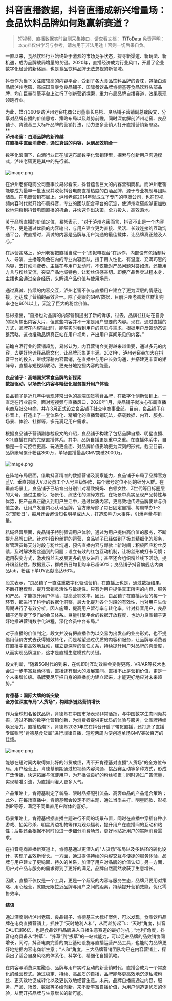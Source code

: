 # 抖音直播数据，抖音直播成新兴增量场：食品饮料品牌如何跑赢新赛道？

> 短视频、直播数据实时监测采集接口，请查看文档： [TiToData](https://www.titodata.com?from=douyinarticle)
免责声明：本文档仅供学习与参考，请勿用于非法用途！否则一切后果自负。


一直以来，食品饮料行业始终处于激烈的市场竞争状态，探寻新渠道、新玩法、新机遇，成为品牌破局增量的关键。2020年，直播经济成为行业风口，开启了企业数字化经营的新格局，也是食品饮料品牌无法忽视的新领域。<br >
<br >抖音作为当下关注度较高的内容平台，受到了各大食品饮料品牌的青睐，包括白酒品牌泸州老窖、高端国货零食良品铺子、国际餐饮品牌肯德基等食品饮料头部品牌，均在巨量引擎平台上进行了创新营销探索，重力布局品牌自播赛道，效果表现领跑行业。<br >
<br >为此，媒介360专访泸州老窖电商公司董事长易彬、良品铺子营销副总裁段文，分享对品牌自播的价值思考、策略布局以及趋势前瞻，同时深度解剖泸州老窖、良品铺子、肯德基三大标杆品牌的营销打法，助力更多营销人打开直播营销新思路。<br >**<br >**泸州老窖：白酒品牌的新跨越**<br >**在直播中直面消费者，通过真诚的内容，达到品效销合一**<br >
<br >数字化浪潮下，白酒行业正在加速布局数字化营销转型，探索与创新用户沟通模式，泸州老窖更是其中的先行者。<br >
<br >![image.png](https://cdn.nlark.com/yuque/0/2021/png/97322/1613093711009-f4a72067-4928-4da1-8c45-a5f9254496dc.png#align=left&display=inline&height=1115&margin=%5Bobject%20Object%5D&name=image.png&originHeight=2230&originWidth=1080&size=1989207&status=done&style=none&width=540)<br >
<br >在泸州老窖电商公司董事长易彬看来，抖音蕴含巨大的内容营销商机，而泸州老窖能够成为最早一批发现并收获抖音电商直播热度的白酒品牌，源于专业机制与团队储备。在电商营销布局上，泸州老窖2014年就成立了专门的电商公司，也在短视频内容时代就开始布局抖音，专业的团队配合平台的沉淀，使泸州老窖能够更加敏锐地洞察到抖音电商直播的机会，并快速作出决策，全力投入，高效落地。<br >
<br >关于品牌直播的价值定位，易彬表示，“对于泸州老窖而言，抖音不止是一个内容平台，更是通过优质的内容输出，与用户建立更为直接、灵活、长效连接的互动沟通平台。做直播时，真诚的内容是品牌与用户沟通的最佳载体，让品牌真正触及人心。”<br >
<br >在运营策略上，泸州老窖把直播当成一个“虚拟电视台”在运作，内部设有包括制片人、导演、主播等角色在内的专业内容团队，擅于用人性化、有温度、充满巧思的内容，去打动消费者。主播在与用户互动时，不仅能对产品问题对答如流，还能用方言与粉丝交流，突显产品地域特色，让粉丝倍感亲切。即便产品售卖过程本身，主播也会通过亲身经历，来解读产品价值与使用场景。<br >
<br >通过真诚、持续的内容交互，泸州老窖不仅与直播用户建立了更为深层的情感连接，还达成了营销的品效合一。除了亮眼的GMV数据，目前泸州老窖粉丝群复购率也在60%以上，沉淀了巨大的粉丝价值。<br >
<br >易彬指出，“自播也对品牌的内容营销提出了新的诉求。过去，品牌往往站在自身的视角输出内容大片，但这些内容并不一定是用户想要的内容。现在，通过直播的方式，品牌在内容输出时，能够实时看到用户的意见与需求，根据用户反馈动态调整策略，这也推动品牌真正站在用户视角，产出用户喜闻乐见的内容。”<br >
<br >前瞻白酒行业的营销趋势，易彬认为，内容营销会变得越来越重要，通过多元的内容，去更好地诠释品牌文化，让品牌形象更丰满。2021年，泸州老窖会加大在抖音平台的投入，继续深耕内容营销，在直播中与用户长效沟通，并搭建更丰富的矩阵号，直播与短视频联动，更充分地挖掘内容的能量。<br >
<br >**良品铺子：高端国货零食品牌的新探索**<br >**数据驱动，以场景化内容与精细化服务提升用户体验**<br >
<br >良品铺子是近几年中表现非常出色的高端国货零食品牌，在数字化创新营销上，一直走在行业前沿。面对短视频与直播风口，2020年1月，良品铺子就决心布局直播电商及社交电商，并在3月正式设立良品铺子社交电商事业部。目前，良品铺子在抖音上，打造出了一套体系化、精细化的直播营销玩法，搭载数据、内容、服务、场景、体验、社群等，多元满足用户需求。<br >
<br >根据良品铺子营销副总裁段文的介绍，良品铺子构建了包括品牌自播、明星直播、KOL直播在内的完整直播体系。其中，品牌自播更是重中之重。在直播体系中，自播是一个可控性更高、玩法更全面、对品牌价值影响更为深刻的形式。截至目前，品牌账号累计粉丝360万，单场直播最高GMV突破2000万。<br >
<br >![image.png](https://cdn.nlark.com/yuque/0/2021/png/97322/1613093720806-ee57e34b-cf44-4312-93e1-7b4e83bf4da3.png#align=left&display=inline&height=270&margin=%5Bobject%20Object%5D&name=image.png&originHeight=539&originWidth=889&size=968615&status=done&style=none&width=444.5)<br >
<br >在阵地布局层面，借助抖音精准的数据营销及洞察能力，良品铺子布局了品牌官方蓝V、垂直领域大V以及员工个人号三级矩阵，每个账号定位不同的细分人群。在垂直场景上，良品铺子已培育出分别针对精致妈妈、白领女性、Z世代等目标圈层的大号，通过主题化、场景化、综艺化的演绎方式，在场景中真实呈现产品特性与优势，把产品真正融入到用户生活中，通过优质内容，更高效地传递品牌使命与价值主张，让用户发自内心认可品牌。官方账号除了每日固定自播、每周举办1~2次“宠粉日”，每月还会邀请知名明星或达人，打造影响力大事件，引爆声量与销量。<br >
<br >私域经营层面，良品铺子特别强调用户体验，通过为用户提供高价值的服务，不断提升品牌口碑。针对抖音粉丝群的运营，良品铺子已经做到了极其精细化的服务，群管理员每天分时段与粉丝沟通，预告直播内容与爆款上新时间；积极回应粉丝反馈，及时解决粉丝遇到的问题；设立有效的红包互动机制，让粉丝形成打卡习惯；运用裂变方式，激发粉丝去发展更多的朋友进群；甚至还会组织粉丝线下活动，提升粉丝粘性。数据显示，群成员日均复购率已超60%；良品铺子抖音旗舰店内商品tab，粉丝下单UV贡献高达66%。<br >
<br >段文表示，“良品铺子一直注重数字化驱动营销，在直播上也是，通过数据结果，不断打磨模型，提升营销灵活性与敏捷性。只有为用户提供真正所需的内容、服务和产品，才能提升用户体验，提高营销效率。因此，良品铺子在直播运营的每一个环节，都进行了科学的数据化洞察，最大化提升各个时段的有效性，也对用户生命周期进行了有效分析，因人施策，提高用户留存率与转化率。针对抖音用户，良品铺子还制定了专门的会员体系。巨量引擎平台的数据开放程度，也助力良品铺子更好地推进营销数字化进程，深化会员中台布局。”<br >
<br >对于直播的价值判定，段文并没有把直播作为以交易为出发点的业务形式，也不提倡用低价方式去获得短效转化，而是希望通过优质的内容和服务，让品牌与消费者在直播中更高效地互动，建立更深厚的信任关系，持续提升用户对品牌的喜爱度，从而实现品牌溢价，这才是直播生意模式的关键。<br >
<br >段文判断，“随着5G时代的到来，在线即时互动效率会变得更高，VR/AR等技术也会进一步丰富互动体验，直播还有很大的发展空间。直播不止是营销价值，更是一个未来增长级。品牌要尽早把自身的直播能力建立起来，才能更好地应对未来趋势。”<br >
<br >**肯德基：国际大牌的新突破**<br >**全方位深度布局"人货场"，构建多链路营销增长**<br >
<br >作为全球知名餐饮品牌，肯德基在中国市场表现非常活跃，与中国数字生态同频共振，通过不断的数字化营销创新，为消费者提供更优质的体验与服务，让品牌持续焕发活力。直播热潮下，肯德基2020年底在抖音开启了带货直播，还打造了直播专属账号"肯德基食货局"进行规律自播，短短两周内便创造单场GMV突破百万的佳绩。<br >
<br >![image.png](https://cdn.nlark.com/yuque/0/2021/png/97322/1613093729624-45a8b86d-6d01-40a1-a6d2-dc1a75590d18.png#align=left&display=inline&height=289&margin=%5Bobject%20Object%5D&name=image.png&originHeight=578&originWidth=569&size=740409&status=done&style=none&width=284.5)<br >
<br >能够在短时间内取得如此好的带货成绩，离不开肯德基对直播"人货场"的全方位布局。用户经营上，肯德基前期通过短视频内容沟通、挑战赛互动等多种方式，形成广泛传播，快速拓展与沉淀用户，为开播做良好的粉丝积累；同时通过广告流量，实现精准引流，为直播间灌入更多人气。<br >
<br >产品策略上，肯德基制定了新品、限时品搭配引流品、高客单品的产品组合策略；此外，在每场直播中，肯德基都会设定不同主题，通过当季主打、明星同款、影视剧IP等等，满足不同垂直用户群体的喜好。<br >
<br >场景策略上，肯德基根据直播主题进行不同的场景布置，同时在直播中穿插各种小游戏、抽奖秒杀、明星周边礼物等作为观众福利，提升用户在直播间的互动和粘性；后期还会根据不同时段进一步细分消费场景，更好地贴近用户的实际消费需求。<br >
<br >在抖音电商直播新赛道上，肯德基通过更深入的"人货场"布局以及多路径的转化设计，实现了品效新增长。一方面，通过提供持续的内容交互与便捷的服务体验，品牌与用户建立了更稳固、持久的关系，加深了用户对品牌的价值认知；另一方面，用户对产品与服务的需求得到了更好的满足，品牌自然而然收获了生意增长。<br >
<br >因此，直播不仅仅是一个工具，更是一个超级的内容与服务生态，品牌只要用对策略、用心经营，就能无限拉近品牌与用户之间的距离，持续提升营销效能，优化零售效率。<br >
<br >**结语**<br >
<br >通过深度剖析泸州老窖、良品铺子、肯德基三大标杆案例，可以发现，食品饮料品牌在电商直播营销上，抓住了“天时地利人和”，从而趁势起飞：“天时”角度，抖音DAU已超6亿，也是食品饮料品牌进入自播生意赛道的最好时机；“地利”角度，抖音电商具备从“种草”、“养草”到“拔草”的一站式能力，可以促进品牌的品效销协同增长，同时，抖音电商完善的商业基础设施与直播运营产品工具，也能助力品牌更好地挖掘内容电商新生意；“人和”角度，三大品牌营销团队均已在内容营销上，探索出了适合自身风格的体系化、科学化、精细化自播策略。<br >
<br >在内容与消费深度融合、品牌与用户实时互动的新营销时代，直播会成为一个常态化的经营模式。通过稳定、持续、高品质的自播，品牌能够更高效地沉淀私域粉丝、更实效地促成转化以及更长效地经营生意。未来，品牌自播需通过内容、服务、产品、场景、数据等多维创新，来不断丰富自播价值，为用户创造更优质的体验，从而开拓品牌与生意增长的新可能。
